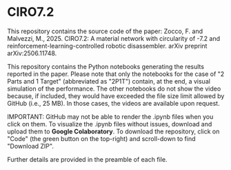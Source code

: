 # CIRO7.2 
This repository contains the source code of the paper: Zocco, F. and Malvezzi, M., 2025. CIRO7.2: A material network with circularity of -7.2 and reinforcement-learning-controlled robotic disassembler. arXiv preprint arXiv:2506.11748.

This repository contains the Python notebooks generating the results reported in the paper. Please note that only the notebooks for the case of "2 Parts and 1 Target" (abbreviated as "2P1T") contain, at the end, a visual simulation of the performance. The other notebooks do not show the video because, if included, they would have exceeded the file size limit allowed by GitHub (i.e., 25 MB). In those cases, the videos are available upon request.

IMPORTANT: GitHub may not be able to render the .ipynb files when you click on them. To visualize the .ipynb files without issues, download and upload them to **Google Colaboratory**. To download the repository, click on "Code" (the green button on the top-right) and scroll-down to find "Download ZIP".

Further details are provided in the preamble of each file.
